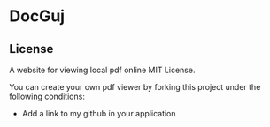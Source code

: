 # DocGuj

## License
A website for viewing local pdf online
MIT License.

You can create your own pdf viewer by forking this project under the following conditions:

- Add a link to my github in your application
